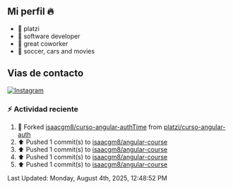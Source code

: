 ## Mi perfil 🔥


- 🔭 platzi
- 🌱 software developer
- 👯 great coworker
- 💬 soccer, cars and movies

## Vias de contacto

[![Instagram](https://img.shields.io/badge/@isaacgm__-%23E4405F?style=for-the-badge&logo=instagram&logoColor=white)](https://www.instagram.com/isaacgm__/)

### :zap: Actividad reciente 
<!--RECENT_ACTIVITY:start-->
1. 🔱 Forked [isaacgm8/curso-angular-authTime](https://github.com/isaacgm8/curso-angular-authTime) from [platzi/curso-angular-auth](https://github.com/platzi/curso-angular-auth)<br>
2. ⬆️ Pushed 1 commit(s) to [isaacgm8/angular-course](https://github.com/isaacgm8/angular-course)<br>
3. ⬆️ Pushed 1 commit(s) to [isaacgm8/angular-course](https://github.com/isaacgm8/angular-course)<br>
4. ⬆️ Pushed 1 commit(s) to [isaacgm8/angular-course](https://github.com/isaacgm8/angular-course)<br>
5. ⬆️ Pushed 1 commit(s) to [isaacgm8/angular-course](https://github.com/isaacgm8/angular-course)<br>
<!--RECENT_ACTIVITY:end-->
<!--RECENT_ACTIVITY:last_update-->
Last Updated: Monday, August 4th, 2025, 12:48:52 PM
<!--RECENT_ACTIVITY:last_update_end-->

